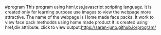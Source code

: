  #program
This program using html,css,javascript scripting language.
It is created only for learning purpose use images to view the webpage more attractive.
The name of the webpage is Home made face packs.
It work to view face pack methodds using home made product
It is created using href,div attribute.
click to view output:https://saran-juno.github.io/program/
